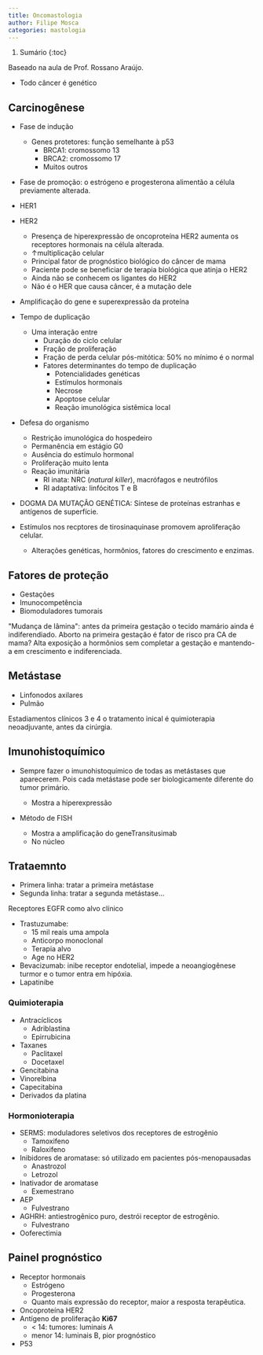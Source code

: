 ```yaml
---
title: Oncomastologia
author: Filipe Mosca
categories: mastologia
---
```


1. Sumário
{:toc}

Baseado na aula de Prof. Rossano Araújo.

* Todo câncer é genético

## Carcinogênese
* Fase de indução
  * Genes protetores: função semelhante à p53
    * BRCA1: cromossomo 13
    * BRCA2: cromossomo 17
    * Muitos outros
* Fase de promoção: o estrógeno e progesterona alimentão a célula previamente alterada.
* HER1
* HER2
  * Presença de hiperexpressão de oncoproteína HER2 aumenta os receptores hormonais na célula alterada.
  * ↑multiplicação celular
  * Principal fator de prognóstico biológico do câncer de mama
  * Paciente pode se beneficiar de terapia biológica que atinja o HER2
  * Ainda não se conhecem os ligantes do HER2
  * Não é o HER que causa câncer, é a mutação dele
* Amplificação do gene e superexpressão da proteína
* Tempo de duplicação
  * Uma interação entre
    * Duração do ciclo celular
    * Fração de proliferação
    * Fração de perda celular pós-mitótica: 50% no mínimo é o normal
    * Fatores determinantes do tempo de duplicação
      * Potencialidades genéticas
      * Estímulos hormonais
      * Necrose
      * Apoptose celular
      * Reação imunológica sistêmica local
* Defesa do organismo
  * Restrição imunológica do hospedeiro
  * Permanência em estágio G0
  * Ausência do estímulo hormonal
  * Proliferação muito lenta
  * Reação imunitária
    * RI inata: NRC (_natural killer_), macrófagos e neutrófilos
    * RI adaptativa: linfócitos T e B
* DOGMA DA MUTAÇÂO GENÉTICA: Síntese de proteínas estranhas e antígenos de superfície.
* Estímulos nos recptores de tirosinaquinase promovem aproliferação celular.


  * Alterações genéticas, hormônios, fatores do crescimento e enzimas.


## Fatores de proteção
* Gestações
* Imunocompetência
* Biomoduladores tumorais

"Mudança de lâmina": antes da primeira gestação o tecido mamário ainda é indiferendiado. Aborto na primeira gestação é fator de risco pra CA de mama? Alta exposição a hormônios sem completar a gestação e mantendo-a em crescimento e indiferenciada.

## Metástase
* Linfonodos axilares
* Pulmão


Estadiamentos clínicos 3 e 4 o tratamento inical é quimioterapia neoadjuvante, antes da cirúrgia.

## Imunohistoquímico
* Sempre fazer o imunohistoquímico de todas as metástases que aparecerem. Pois cada metástase pode ser biologicamente diferente do tumor primário.
  * Mostra a hiperexpressão

* Método de FISH
  * Mostra a amplificação do geneTransitusimab
  * No núcleo

## Trataemnto
* Primera linha: tratar a primeira metástase
* Segunda linha: tratar a segunda metástase...

Receptores EGFR como alvo clínico

* Trastuzumabe:
  * 15 mil reais uma ampola
  * Anticorpo monoclonal
  * Terapia alvo
  * Age no HER2
* Bevacizumab: inibe receptor endotelial, impede a neoangiogênese turmor e o tumor entra em hipóxia. 
* Lapatinibe

### Quimioterapia
* Antracíclicos
  * Adriblastina
  * Epirrubicina
* Taxanes
  * Paclitaxel
  * Docetaxel
* Gencitabina
* Vinorelbina
* Capecitabina
* Derivados da platina

### Hormonioterapia
* SERMS: moduladores seletivos dos receptores de estrogênio
  * Tamoxifeno
  * Raloxifeno
* Inibidores de aromatase: só utilizado em pacientes pós-menopausadas
  * Anastrozol
  * Letrozol
* Inativador de aromatase
  * Exemestrano
* AEP
  * Fulvestrano
* AGHRH: antiestrogênico puro, destrói receptor de estrogênio.
  * Fulvestrano
* Ooferectimia

## Painel prognóstico
* Receptor hormonais
  * Estrógeno
  * Progesterona
  * Quanto mais expressão do receptor, maior a resposta terapêutica.
* Oncoproteína HER2
* Antígeno de proliferação **Ki67**
  * < 14: tumores: luminais A
  * menor 14: luminais B, pior prognóstico
* P53
